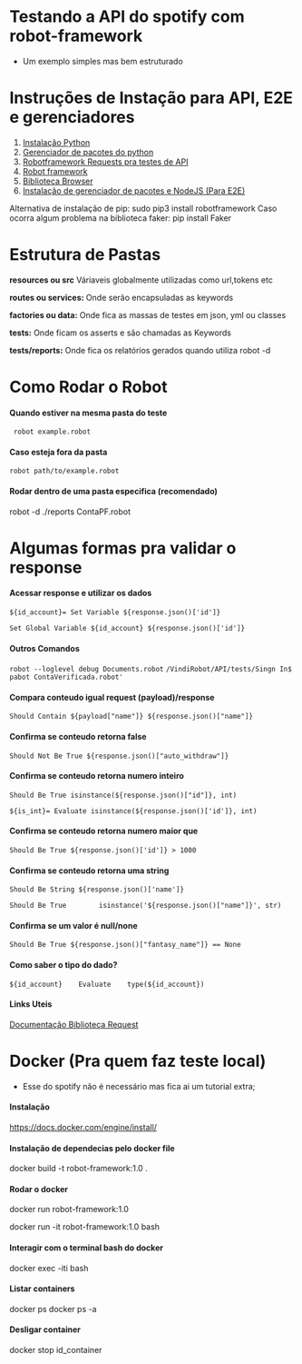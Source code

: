 # Testando a API do spotify com robot-framework
- Um exemplo simples mas bem estruturado

# Instruções de Instação para API, E2E e gerenciadores 

1. [Instalação Python](https://python.org.br/instalacao-linux/?_gl=1*3344ou*_ga*MTUyMDUxOTg2NS4xNjU0MjYwMDAw*_ga_37GXT4VGQK*MTY1NzYzMjAzMy4zNC4xLjE2NTc2MzM4MDEuMA..)
2. [Gerenciador de pacotes do python](https://pypi.org/project/pip/)
3. [Robotframework Requests pra testes de API](https://github.com/MarketSquare/robotframework-requests#readme)
4. [Robot framework](https://robotframework.org/?tab=1#getting-started)
5. [Biblioteca Browser](https://github.com/MarketSquare/robotframework-browser)
6. [Instalação de gerenciador de pacotes e NodeJS (Para E2E)](https://nodejs.org/en/download/package-manager/)

Alternativa de instalação de pip: sudo pip3 install robotframework
Caso ocorra algum problema na biblioteca faker: pip install Faker

# Estrutura de Pastas 

**resources ou src** Váriaveis globalmente utilizadas como url,tokens etc

**routes ou services:** Onde serão encapsuladas as keywords

**factories ou data:** Onde fica as massas de testes em json, yml ou classes

**tests:** Onde ficam os asserts e são chamadas as Keywords

**tests/reports:** Onde fica os relatórios gerados quando utiliza robot -d

# Como Rodar o Robot
#### Quando estiver na mesma pasta do teste
` robot example.robot`
   
#### Caso esteja fora da pasta
`robot path/to/example.robot`

#### Rodar dentro de uma pasta especifica (recomendado)

robot -d ./reports ContaPF.robot

# Algumas formas pra validar o response
#### Acessar response e utilizar os dados
`${id_account}= Set Variable ${response.json()['id']}`

`Set Global Variable ${id_account} ${response.json()['id']}`

#### Outros Comandos
`robot --loglevel debug Documents.robot`
`/VindiRobot/API/tests/Singn In$ pabot ContaVerificada.robot'`

#### Compara conteudo igual request (payload)/response
`Should Contain ${payload["name"]} ${response.json()["name"]}`

#### Confirma se conteudo retorna false
`Should Not Be True ${response.json()["auto_withdraw"]}`

#### Confirma se conteudo retorna numero inteiro
`Should Be True isinstance(${response.json()["id"]}, int)`

`${is_int}= Evaluate isinstance(${response.json()['id']}, int)`

#### Confirma se conteudo retorna numero maior que
`Should Be True ${response.json()['id']} > 1000`

#### Confirma se conteudo retorna uma string
`Should Be String ${response.json()['name']} `
  
`Should Be True        isinstance('${response.json()["name"]}', str)`

#### Confirma se um valor é null/none
`Should Be True ${response.json()["fantasy_name"]} == None`

#### Como saber o tipo do dado?
`${id_account}    Evaluate    type(${id_account})`

#### Links Uteis

[Documentação Biblioteca Request](https://marketsquare.github.io/robotframework-requests/doc/RequestsLibrary.html#Get%20File%20For%20Streaming%20Upload)

# Docker (Pra quem faz teste local)
- Esse do spotify não é necessário mas fica ai um tutorial extra;

#### Instalação 
https://docs.docker.com/engine/install/

#### Instalação de dependecias pelo docker file
docker build -t robot-framework:1.0 .

#### Rodar o docker
docker run robot-framework:1.0

docker run -it robot-framework:1.0 bash

#### Interagir com o terminal bash do docker

docker exec -iti bash

#### Listar containers

docker ps
docker ps -a

#### Desligar container

docker stop id_container